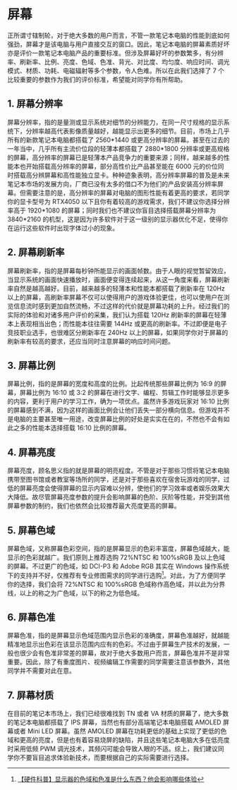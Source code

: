 # 屏幕

正所谓寸辖制轮，对于绝大多数的用户而言，不管一款笔记本电脑的性能到底如何强劲，屏幕才是该电脑与用户直接交互的窗口。因此，笔记本电脑的屏幕素质好坏亦是评价一款笔记本电脑产品的重要标准。但涉及屏幕好坏的参数繁多，有分辨率、刷新率、比例、亮度、色域、色准、背光、对比度、均匀度、响应时间、调光模式、材质、功耗、电磁辐射等多个参数，令人色难。所以在此我们选择了 7 个比较重要的参数作为我们的评价标准，希望能对同学你有所帮助。

## 1. 屏幕分辨率

屏幕分辨率，指的是量测或显示系统对细节的分辨能力，在同一尺寸规格的显示系统下，分辨率越高代表影像质量越好，越能显示出更多的细节。目前，市场上几乎所有的新款笔记本电脑都搭载了 2560\*1440 或更高分辨率的屏幕。甚至在过去的一年当中，几乎所有主流价位段的轻薄本都搭载了 2880\*1800 分辨率或更高规格的屏幕，高分辨率的屏幕已是轻薄本产品竞争力的重要来源；同样，越来越多的性能本也开始搭载高分辨率的屏幕，部分高性价比产品甚至能在 6000 元的价位同时搭载高分辨屏幕和高性能独立显卡。种种迹象表明，高分辨率屏幕的普及是未来笔记本市场的发展方向，厂商已没有太多的借口不为他们的产品安装高分辨率屏幕。但需要注意的是，高分辨率的屏幕对电脑的图形性能有着更高的要求，若同学你的显卡型号为 RTX4050 以下且你有着较高的游戏需求，我们不建议你选择分辨率高于 1920\*1080 的屏幕；同时我们也不建议你盲目选择搭载屏幕分辨率为 3840\*2160 的机型，这是因为许多软件对于这一级别的显示器优化不足，使得你在运行这些软件时出现字体过小的现象。

## 2. 屏幕刷新率

屏幕刷新率，指的是屏幕每秒钟所能显示的画面帧数。由于人眼的视觉暂留效应，当显示系统的画面快速播放时，画面便变得连续起来，从这一角度来看，屏幕刷新率自然是越高越好。目前，越来越多的轻薄本和性能本都搭载了刷新率在 120Hz 以上的屏幕，高刷新率屏幕不仅可以使得用户的游戏体验更佳，也可以使用户在浏览信息流时感到更加自然流畅，不过这样的代价就是屏幕功耗的上升。经过我们的实际的体验和对诸多用户评价的采集，我们认为搭载 120Hz 刷新率的屏幕在轻薄本上表现相当出色；而性能本往往需要 144Hz 或更高的刷新率。不过即便是电子竞技职业选手，也很难区分刷新率在 240Hz 以上的屏幕，如果同学你对于屏幕的刷新率有较高的要求，还应当同时注意屏幕的响应时间问题。

## 3. 屏幕比例

屏幕比例，指的是屏幕的宽度和高度的比例。比起传统那些屏幕比例为 16:9 的屏幕，屏幕比例为 16:10 或 3:2 的屏幕在进行文字、编程、剪辑工作时能够显示更多的内容，更利于用户的学习工作，确为一项优点。虽然许多游戏玩家对 16:10 比例的屏幕感到不满，因为这样的画面比例会让他们丢失一部分横向信息。但游戏并不是电脑的主要甚至唯一用途，改变屏幕比例的好处是实实在在的，不然也不会有如此之多的性能本选择搭载 16:10 比例的屏幕。

## 4. 屏幕亮度

屏幕亮度，顾名思义指的就是屏幕的明亮程度。不管是对于那些习惯将笔记本电脑携带至图书馆或者教室等场所的同学，还是对于那些喜欢在宿舍玩游戏的同学，过低的屏幕亮度会使得屏幕的显示内容难以分辨，使他们的学习效率或者娱乐效果大大降低。故尽管屏幕亮度参数的提升会影响屏幕的色阶、灰阶等性能，并受到其他屏幕参数的制约，我们也依然会比较推荐最大亮度更高的屏幕。

## 5. 屏幕色域

屏幕色域，又称屏幕色彩空间，指的是屏幕显示的色彩丰富度，屏幕色域越大，能显示的色彩就越广。我们原则上推荐选购 72%NTSC 和 100%sRGB 及以上色域的屏幕。不过更广的色域，如 DCI-P3 和 Adobe RGB 其实在 Windows 操作系统下的支持并不好，仅推荐有专业修图需求的同学进行选购[^21]。对此，为了方便同学你的选择，我们会将 72%NTSC 和 100%sRGB 色域称作高色域，并以此为分界线，以上的称之为广色域，以下的称之为低色域。

## 6. 屏幕色准

屏幕色准，指的是屏幕显示色域范围内显示色彩的准确度，屏幕色准越好，就越能精准地显示出色彩在该显示范围内应有的色彩。不过由于屏幕生产技术的发展，一般也很少会有色准非常差的屏幕，故对于绝大多数用户而言，屏幕色准并不是非常重要。因此，除了有重度图片、视频编辑工作需要的同学需要注意该参数外，其他同学并不需要对此在意。

## 7. 屏幕材质

在目前的笔记本市场上，我们已经很难找到 TN 或者 VA 材质的屏幕了，绝大多数的笔记本电脑都搭载了 IPS 屏幕，当然也有部分高端笔记本电脑搭载 AMOLED 屏幕或者 Mini LED 屏幕。虽然 AMOLED 屏幕在功耗更低的基础上实现了更低的色域和更高的亮度，但是也有着容易烧屏的缺陷，并且这些笔记本电脑大多在低亮度时采用低频 PWM 调光技术，其频闪可能会导致人眼的不适。综上，我们建议同学你不要盲目追求体验新技术，而要根据自己的实际需要进行选择。

[^21]: [【硬件科普】显示器的色域和色准是什么东西？他会影响哪些体验](https://www.bilibili.com/video/BV1kk4y167rk/)
